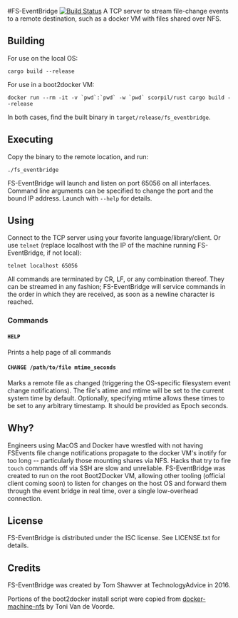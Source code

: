 #FS-EventBridge [![Build Status](https://travis-ci.org/TechnologyAdvice/fs_eventbridge.svg?branch=master)](https://travis-ci.org/TechnologyAdvice/fs_eventbridge)
A TCP server to stream file-change events to a remote destination, such as a docker VM with files shared over NFS.

## Building
For use on the local OS:

```
cargo build --release
```

For use in a boot2docker VM:

```
docker run --rm -it -v `pwd`:`pwd` -w `pwd` scorpil/rust cargo build --release
```

In both cases, find the built binary in `target/release/fs_eventbridge`.

## Executing
Copy the binary to the remote location, and run:

```
./fs_eventbridge
```

FS-EventBridge will launch and listen on port 65056 on all interfaces. Command line arguments can be specified to change the port and the bound IP address. Launch with `--help` for details.

## Using
Connect to the TCP server using your favorite language/library/client. Or use `telnet` (replace localhost with the IP of the machine running FS-EventBridge, if not local):

```
telnet localhost 65056
```

All commands are terminated by CR, LF, or any combination thereof. They can be streamed in any fashion; FS-EventBridge will service commands in the order in which they are received, as soon as a newline character is reached.

### Commands

#### `HELP`
Prints a help page of all commands

#### `CHANGE /path/to/file mtime_seconds`
Marks a remote file as changed (triggering the OS-specific filesystem event change notifications). The file's atime and mtime will be set to the current system time by default. Optionally, specifying mtime allows these times to be set to any arbitrary timestamp. It should be provided as Epoch seconds.

## Why?
Engineers using MacOS and Docker have wrestled with not having FSEvents file change notifications propagate to the docker VM's inotify for too long -- particularly those mounting shares via NFS. Hacks that try to fire `touch` commands off via SSH are slow and unreliable. FS-EventBridge was created to run on the root Boot2Docker VM, allowing other tooling (official client coming soon) to listen for changes on the host OS and forward them through the event bridge in real time, over a single low-overhead connection.

## License
FS-EventBridge is distributed under the ISC license. See LICENSE.txt for details.

## Credits
FS-EventBridge was created by Tom Shawver at TechnologyAdvice in 2016.

Portions of the boot2docker install script were copied from [docker-machine-nfs](https://github.com/adlogix/docker-machine-nfs) by Toni Van de Voorde.
